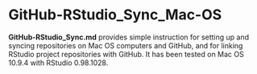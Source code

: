 GitHub-RStudio_Sync_Mac-OS
==========================

**GitHub-RStudio_Sync.md** provides simple instruction for setting up and syncing repositories on Mac OS computers and GitHub, and for linking RStudio project repositories with GitHub. It has been tested on Mac OS 10.9.4 with RStudio 0.98.1028.